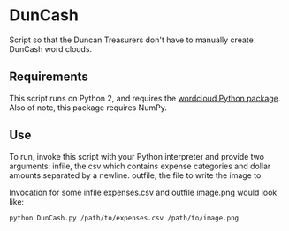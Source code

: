# DunCash
Script so that the Duncan Treasurers don't have to manually create DunCash word clouds.

## Requirements
This script runs on Python 2, and requires the [wordcloud Python package](https://github.com/amueller/word_cloud). Also of note, this package requires NumPy.

## Use
To run, invoke this script with your Python interpreter and provide two arguments:
infile, the csv which contains expense categories and dollar amounts separated by a newline.
outfile, the file to write the image to.

Invocation for some infile expenses.csv and outfile image.png would look like:

`python DunCash.py /path/to/expenses.csv /path/to/image.png`
